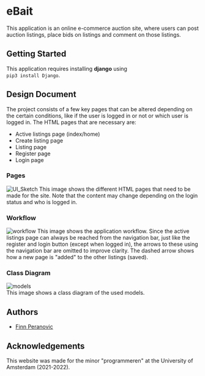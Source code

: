 
# eBait

This application is an online e-commerce auction site, where users
can post auction listings, place bids on listings and comment on
those listings.

## Getting Started
This application requires installing **django** using  
```pip3 install Django```.

## Design Document
The project consists of a few key pages that can be altered depending
on the certain conditions, like if the user is logged in or not or which
user is logged in. The HTML pages that are necessary are:

* Active listings page (index/home)
* Create listing page
* Listing page
* Register page
* Login page

### Pages
![UI_Sketch](/images/commercepages.png)
This image shows the different HTML pages that need to be made for
the site. Note that the content may change depending on the login
status and who is logged in.

### Workflow
![workflow](/images/commerceflowdiagram.png)
This image shows the application workflow. Since the active listings
page can always be reached from the navigation bar, just like the
register and login button (except when logged in), the arrows to
these using the navigation bar are omitted to improve clarity.
The dashed arrow shows how a new page is "added" to the other
listings (saved).

### Class Diagram
![models](/images/models.png)  
This image shows a class diagram of the used models.

## Authors

- [Finn Peranovic](https://github.com/LignumVerus)


## Acknowledgements

This website was made for the minor "programmeren" at the
University of Amsterdam (2021-2022).